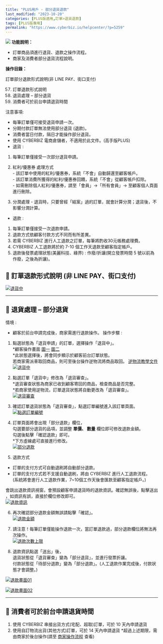 ```yaml
---
title: "PLUS用戶 - 部分退貨退款"
last_modified: "2023-10-20"
categories: [PLUS版適用,訂單>退貨退款]
tags: [PLUS版專用]
permalink: "https://www.cyberbiz.io/helpcenter/?p=5259"
---
```


![](https://www.cyberbiz.io/helpcenter/wp-content/uploads/PLUS版3.png)
**功能說明：**  

* 訂單商品須進行退貨、退款之操作流程。
* 商家及消費者部分退貨流程說明。


**操作目錄：**

訂單部分退款形式說明(非 LINE PAY、街口支付)

57. 訂單退款形式說明
58. 退貨處理 – 部分退貨
59. 消費者可於前台申請退貨時間

注意事項:  

* 每筆訂單僅可接受退貨申請一次。
* 分期付款訂單無法使用部分退貨 (退款)。
* 消費者當日付款，隔日才能操作部分退貨。
* 使用 CYBERBIZ 電商倉儲者，不適用於此文件。(高手版PLUS)
* 退貨 : 
1. 每筆訂單僅接受一次部分退貨申請。
2. 紅利/優惠券 處理方式   
\- 該訂單中使用的紅利/優惠券，系統「不會」自動歸還至顧客帳戶。  
\- 該訂單消費所獲得的紅利/優惠券回饋，系統「不會」從顧客帳戶扣除。  
\- 如需刪除個人紅利/優惠券，請至「會員」→「所有會員」→ 至顧客個人頁面進行刪除。

3. 分潤處理 - 退貨時，只要曾經「結案」過的訂單，就會計算分潤；退貨後，不影響分潤計算。
* 退款 : 
1. 每筆訂單僅接受一次退款申請。
2. 退款方式依顧客付款方式不同而有所差異。
3. 若需 CYBERBIZ 進行人工退款之訂單，每筆將酌收30元帳務處理費。
4. CYBERBIZ 人工退款將於約 7-10 個工作天退款至顧客指定帳戶。
5. 退款後發票處理狀態(美麗科技、綠界) : 作廢/折讓(開立發票時間 5 號以前為作廢，之後為折讓)。 



## 📌 訂單退款形式說明 (非 LINE PAY、街口支付)



[![退貨中](https://www.cyberbiz.io/helpcenter/wp-content/uploads/一般退貨退款00PLUS-1.png)](https://www.cyberbiz.io/helpcenter/wp-content/uploads/一般退貨退款00PLUS-1.png)

* * *

## 📌 退貨處理 – 部分退貨


情境 :

* 顧客於前台申請完成後，商家需進行退款操作。 
操作步驟 :  


1. 點選狀態為「退貨申請」的訂單，選擇操作「退貨中」。  
*顧客操作畫面 [圖一](https://www.cyberbiz.io/support/wp-content/uploads/部分退貨退款01.png) [圖二](https://www.cyberbiz.io/support/wp-content/uploads/部分退貨退款02.png)  
*此狀態選擇後，將會同步顯示於顧客前台訂單狀態。   
若商家需派車取回商品，則可至後台操作逆物流將商品取回。 [逆物流教學文件](https://www.cyberbiz.io/support/?p=5813)
[![退貨中](https://www.cyberbiz.io/support/wp-content/uploads/部分退貨退款03.png)](https://www.cyberbiz.io/support/wp-content/uploads/部分退貨退款03.png)



2. 點選訂單「退貨中」修改為「退貨審查」。  
*退貨審查狀態為商家已收到顧客寄回的商品，檢查商品是否完整。  
*若商家使用逆物流，訂單退貨狀態將自動更改為「退貨審查」。   
[![退貨審查](https://www.cyberbiz.io/support/wp-content/uploads/部分退貨退款04.png)](https://www.cyberbiz.io/support/wp-content/uploads/部分退貨退款04.png)



3. 確認訂單退貨狀態為「退貨審查」，點選訂單編號進入該訂單頁面。   
[![點選訂單編號](https://www.cyberbiz.io/support/wp-content/uploads/部分退貨退款05.png)](https://www.cyberbiz.io/support/wp-content/uploads/部分退貨退款05.png)



4. 訂單頁面將會出現「部分退款」欄位，  
勾選要部分退貨的品項，並調整 **單價、 數量** 欄位即可修改退款金額。  
勾選後點擊「確認退款」即可。  
*下方虛線處可直接進行修改。  
[![部分退款](https://www.cyberbiz.io/support/wp-content/uploads/部分退貨退款06.png)](https://www.cyberbiz.io/support/wp-content/uploads/部分退貨退款06.png)



5. 退款方式 
* 訂單的支付方式可自動退刷將自動部分退款。
* 訂單的支付方式若不支援自動退刷，將由 CYBERBIZ 進行人工退款流程。  
(系統將會進行人工退款作業，7~10個工作天後會匯款至顧客指定帳戶。)

會跳出退款資訊視窗，會預設顧客申請退貨時的退款資訊。確認無誤後，點擊送出 ，如資訊有誤，直接於欄位修改即可。  
[![退款資訊](https://www.cyberbiz.io/support/wp-content/uploads/部分退貨退款07.png)](https://www.cyberbiz.io/support/wp-content/uploads/部分退貨退款07.png)



6. 再次確認部分退款金額無誤請點擊「確認」。  
[![退款金額](https://www.cyberbiz.io/support/wp-content/uploads/部分退貨退款08.png)](https://www.cyberbiz.io/support/wp-content/uploads/部分退貨退款08.png)



7. 請注意！每筆訂單僅能操作退款一次，當訂單退款過，部分退款欄位將無法再次操作。  
[![退款次數上限](https://www.cyberbiz.io/support/wp-content/uploads/部分退貨退款09.png)](https://www.cyberbiz.io/support/wp-content/uploads/部分退貨退款09.png)



8. 退款資訊點選「送出」後，  
退貨狀態從「退貨審查」變為「部分退貨」，並進行發票折讓。  
付款狀態從「待部分退款」變為「部分退款」。(人工退款作業完成後，付款狀態才會調整。)  

[![退款畫面01](https://www.cyberbiz.io/support/wp-content/uploads/部分退貨退款10.png)](https://www.cyberbiz.io/support/wp-content/uploads/部分退貨退款10.png)

[![退款畫面02](https://www.cyberbiz.io/support/wp-content/uploads/部分退貨退款11.png)](https://www.cyberbiz.io/support/wp-content/uploads/部分退貨退款11.png)




* * *

## 📌 消費者可於前台申請退貨時間



1. 使用 CYBERBIZ 串接出貨方式(宅配、超取)訂單，可於 10 天內申請退貨
2. 使用自訂物流出貨(其他方式)訂單，可於 14 天內申請退貨
*超過上述期限，需由商家於後台操作(請至 [商家操作流程](https://www.cyberbiz.io/helpcenter/?p=5254#merchantdo) 查看)

